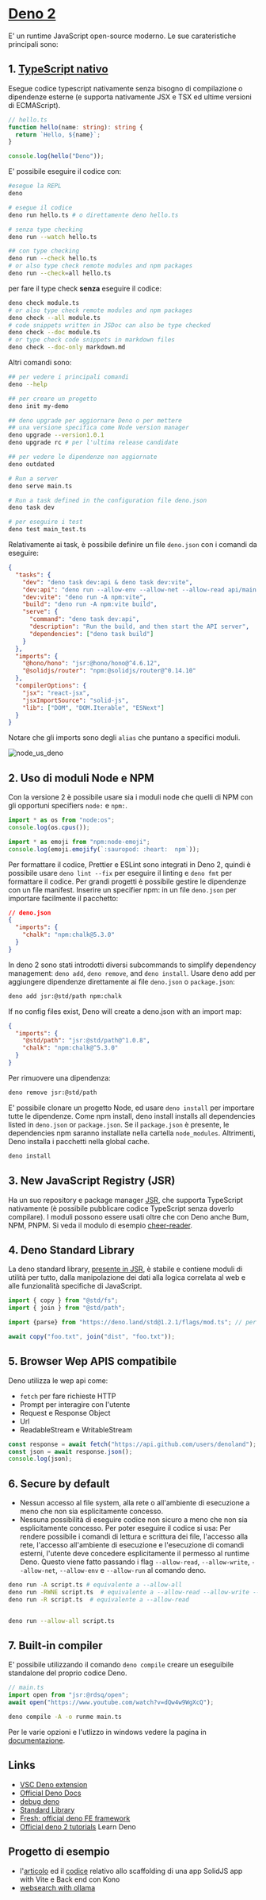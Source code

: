 # [Deno 2](https://deno.com/)
E' un runtime JavaScript open-source moderno. Le sue carateristiche principali sono:

## 1. [TypeScript nativo](https://docs.deno.com/runtime/fundamentals/typescript/)
Esegue codice typescript nativamente senza bisogno di compilazione o dipendenze esterne (e supporta nativamente JSX e TSX ed ultime versioni di ECMAScript).

```typescript
// hello.ts
function hello(name: string): string {
  return `Hello, ${name}`;
}

console.log(hello("Deno"));
```
E' possibile eseguire il codice con:
```bash
#esegue la REPL
deno

# esegue il codice
deno run hello.ts # o direttamente deno hello.ts

# senza type checking
deno run --watch hello.ts

## con type checking
deno run --check hello.ts
# or also type check remote modules and npm packages
deno run --check=all hello.ts
```
per fare il type check **senza** eseguire il codice:
```bash
deno check module.ts
# or also type check remote modules and npm packages
deno check --all module.ts
# code snippets written in JSDoc can also be type checked
deno check --doc module.ts
# or type check code snippets in markdown files
deno check --doc-only markdown.md
```
Altri comandi sono:
```bash
## per vedere i principali comandi
deno --help

## per creare un progetto
deno init my-demo

## deno upgrade per aggiornare Deno o per mettere 
## una versione specifica come Node version manager
deno upgrade --version1.0.1
deno upgrade rc # per l'ultima release candidate

## per vedere le dipendenze non aggiornate
deno outdated

# Run a server
deno serve main.ts

# Run a task defined in the configuration file deno.json
deno task dev

# per eseguire i test
deno test main_test.ts
```
Relativamente ai task, è possibile definire un file `deno.json` con i comandi da eseguire:
```json
{
  "tasks": {
    "dev": "deno task dev:api & deno task dev:vite",
    "dev:api": "deno run --allow-env --allow-net --allow-read api/main.ts",
    "dev:vite": "deno run -A npm:vite",
    "build": "deno run -A npm:vite build",
    "serve": {
      "command": "deno task dev:api",
      "description": "Run the build, and then start the API server",
      "dependencies": ["deno task build"]
    }
  },
  "imports": {
    "@hono/hono": "jsr:@hono/hono@^4.6.12",
    "@solidjs/router": "npm:@solidjs/router@^0.14.10"
  },
  "compilerOptions": {
    "jsx": "react-jsx",
    "jsxImportSource": "solid-js",
    "lib": ["DOM", "DOM.Iterable", "ESNext"]
  }
}
```
Notare che gli imports sono degli `alias` che puntano a specifici moduli.

![node_us_deno](./deno_us_node.png)

## 2. Uso di moduli Node e NPM
Con la versione 2 è possibile usare sia i moduli node che quelli di NPM con gli opportuni specifiers `node:` e `npm:`.
```typescript
import * as os from "node:os";
console.log(os.cpus());

import * as emoji from "npm:node-emoji";
console.log(emoji.emojify(`:sauropod: :heart:  npm`));
```

Per formattare il codice, Prettier e ESLint sono integrati in Deno 2, quindi è possibile usare `deno lint --fix` per eseguire il linting e `deno fmt` per formattare il codice. 
Per grandi progetti è possibile gestire le dipendenze con un file manifest. Inserire un specifier npm: in un file `deno.json` per importare facilmente il pacchetto:

```json
// deno.json
{
  "imports": {
    "chalk": "npm:chalk@5.3.0"
  }
}
```
In deno 2 sono stati introdotti diversi subcommands to simplify dependency management: `deno add`, `deno remove`, and `deno install`. Usare  deno add per aggiungere dipendenze direttamente ai file `deno.json` o `package.json`:

```bash
deno add jsr:@std/path npm:chalk
```
If no config files exist, Deno will create a deno.json with an import map:
```json
{
  "imports": {
    "@std/path": "jsr:@std/path@^1.0.8",
    "chalk": "npm:chalk@^5.3.0"
  }
}
```
Per rimuovere una dipendenza:
```bash 
deno remove jsr:@std/path
``` 
E' possibile clonare un progetto Node, ed usare `deno install` per importare tutte le dipendenze. Come npm install, deno install installs all dependencies listed in `deno.json` or `package.json`. Se il `package.json` è presente, le dependencies npm saranno installate nella cartella `node_modules`. Altrimenti, Deno installa i pacchetti nella global cache. 
```bash 
deno install
```


## 3. New JavaScript Registry (JSR)
Ha un suo repository e package manager [JSR](https://jsr.io/), che supporta TypeScript nativamente (è possibile pubblicare codice TypeScript senza doverlo compilare).
I moduli possono essere usati oltre che con Deno anche Bum, NPM, PNPM. Si veda il modulo di esempio [cheer-reader](https://jsr.io/@paoramen/cheer-reader).

## 4. Deno Standard Library
La deno standard library, [presente in JSR](https://jsr.io/@std), è stabile e contiene moduli di utilità per tutto, dalla manipolazione dei dati alla logica correlata al web e alle funzionalità specifiche di JavaScript.
```typescript
import { copy } from "@std/fs";
import { join } from "@std/path";

import {parse} from "https://deno.land/std@1.2.1/flags/mod.ts"; // per importare un modulo da un URL

await copy("foo.txt", join("dist", "foo.txt"));
``` 
## 5. Browser Wep APIS compatibile
Deno utilizza le wep api come:
- `fetch` per fare richieste HTTP
- Prompt per interagire con l'utente
- Request e Response Object
- Url
- ReadableStream e WritableStream  
```typescript
const response = await fetch("https://api.github.com/users/denoland");
const json = await response.json();
console.log(json);
```

## 6. Secure by default
- Nessun accesso al file system, alla rete o all'ambiente di esecuzione a meno che non sia esplicitamente concesso.
- Nessuna possibilità di eseguire codice non sicuro a meno che non sia esplicitamente concesso.
Per poter eseguire il codice si usa:
Per rendere possibile i comandi di lettura e scrittura dei file, l'accesso alla rete, l'accesso all'ambiente di esecuzione e l'esecuzione di comandi esterni, l'utente deve concedere esplicitamente il permesso al runtime Deno. Questo viene fatto passando i flag `--allow-read`, `--allow-write`, `--allow-net`, `--allow-env` e `--allow-run` al comando deno.
```bash
deno run -A script.ts # equivalente a --allow-all
deno run -RWNE script.ts  # equivalente a --allow-read --allow-write --allow-net --allow-env
deno run -R script.ts  # equivalente a --allow-read 


deno run --allow-all script.ts
```

## 7. Built-in compiler
E' possibile utilizzando il comando `deno compile` creare un eseguibile standalone del proprio codice Deno.
```typescript
// main.ts
import open from "jsr:@rdsq/open";
await open("https://www.youtube.com/watch?v=dQw4w9WgXcQ");
```
```bash
deno compile -A -o runme main.ts
```
Per le varie opzioni e l'utlizzo in windows vedere la pagina in [documentazione](https://deno.com/blog/deno-compile-executable-programs).


## Links
- [VSC Deno extension](https://marketplace.visualstudio.com/items?itemName=denoland.vscode-deno)
- [Official Deno Docs](https://docs.deno.com)
- [debug deno](https://docs.deno.com/runtime/fundamentals/debugging/)
- [Standard Library](https://jsr.io/@std)
- [Fresh: official deno FE framework](https://github.com/denoland/fresh)
- [Official deno 2 tutorials](https://www.youtube.com/playlist?list=PLvvLnBDNuTEov9EBIp3MMfHlBxaKGRWTe) Learn Deno

## Progetto di esempio
- l'[articolo](https://deno.com/blog/build-solidjs-with-deno) ed il [codice](https://github.com/denoland/examples/tree/main/with-solidjs) relativo allo scaffolding di una app SolidJS app with Vite e Back end con Kono
- [websearch with ollama](https://github.com/technovangelist/videoprojects/blob/main/2024-10-01-websearch/main.ts)
